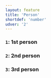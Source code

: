 ```yaml
---
layout: feature
title: 'Person'
shortdef: 'number'
udver: '2'
---
```


### <a name="1">`1`</a>: 1st person

### <a name="2">`2`</a>: 2nd person

### <a name="3">`3`</a>: 3rd person
